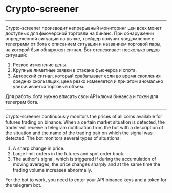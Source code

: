 # Crypto-screener

-------------------------------------------------------------------------------------------------------------------------------------------------------------------------
Crypto-screener производит непрерывный мониторинг цен всех монет доступных для фьючерсной торговли на бинанс. При обнаружении определенной ситуации на рынке, трейдер получит уведомление в телеграмм от бота с описанием ситуации и названием торговой пары, на которой был обнаружен сигнал. Бот отслеживает несколько видов ситуаций:
1. Резкое изменение цены.
2. Крупные лимитные заявки в стакане фьючерса и спота.
3. Авторский сигнал, который срабатывает если во время скопления средних скользящих, цена резко изменяется и при этом аномально увеличивается торговый объем.

Для работы бота нужно вписать свои API ключи бинанса и токен для телеграм бота.


-------------------------------------------------------------------------------------------------------------------------------------------------------------------------
Crypto-screener continuously monitors the prices of all coins available for futures trading on binance. When a certain market situation is detected, the trader will receive a telegram notification from the bot with a description of the situation and the name of the trading pair on which the signal was detected. The bot monitors several types of situations:
1. A sharp change in price.
2. Large limit orders in the futures and spot order book.
3. The author's signal, which is triggered if during the accumulation of moving averages, the price changes sharply and at the same time the trading volume increases abnormally.

For the bot to work, you need to enter your API binance keys and a token for the telegram bot.
